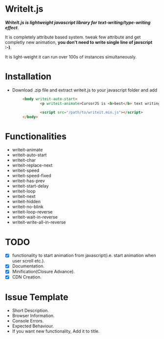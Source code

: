 # WriteIt.js
**_WriteIt.js is lightweight javascript library for text-writing/type-writing effect_**.

It is completely attribute based system. tweak few attribute and get completly new animation, **you don't need to write single line of javscript :-)**.

It is light-weight it can run over 100s of instances simultaneously.

# Installation
- Download .zip file and extract writeit.js to your javascript folder and add

```html
        <body writeit-auto-start>
                <p writeit-animate>CursorJS is <b>best</b> text writing effect <i>javascript library</i></p>

                <script src="/path/to/writeit.min.js"></script>
        </body>
```
# Functionalities

- writeit-animate
- writeit-auto-start
- writeit-char
- writeit-replace-next
- writeit-speed
- writeit-speed-fixed
- writeit-has-prev
- writeit-start-delay
- writeit-loop
- writeit-next
- writeit-hidden
- writeit-no-blink
- writeit-loop-reverse
- writeit-wait-in-reverse
- writeit-write-all-in-reverse

# TODO
- [x] functionality to start animation from javascript(i.e. start animation when user scroll etc.).
- [x] Documentation.
- [x] Minification(Closure Advance).
- [x] CDN Creation.

# Issue Template
- Short Description.
- Browser Information.
- Console Errors.
- Expected Behaviour.
- If you want new functionality, Add it to title.
